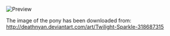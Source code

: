 ![Preview](https://raw.github.com/GNU-Pony/artwork/master/SYSLINUX/vesamenu/4:3/twilight+proud/preview.png)

The image of the pony has been downloaded from:
    http://deathnyan.deviantart.com/art/Twilight-Sparkle-318687315
